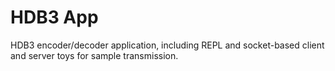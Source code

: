 # HDB3 App

HDB3 encoder/decoder application, including REPL and socket-based client and server toys for sample transmission.

